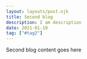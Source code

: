 ```yaml
---
layout: layouts/post.njk
title: Second blog
description: I am description
date: 2021-01-10
tag: ["#tag2"]
---
```


Second blog content goes here
